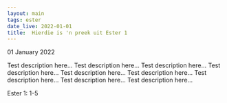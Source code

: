 ```yaml
---
layout: main
tags: ester
date_live: 2022-01-01
title:  Hierdie is 'n preek uit Ester 1
---
```

01 January 2022


Test description here... Test description here... Test description here... Test description here... Test description here... Test description here... Test description here... Test description here... Test description here...


Ester 1: 1-5
